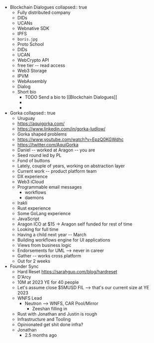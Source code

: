 - Blockchain Dialogues
  collapsed:: true
	- Fully distributed company
	- DIDs
	- UCANs
	- Webnative SDK
	- IPFS
	- `boris.jpg`
	- Proto School
	- DIDs
	- UCAN
	- WebCrypto API
	- free tier -- read access
	- Web3 Storage
	- IPVM
	- WebAssembly
	- Dialog
	- Short bio
		- TODO Send a bio to [[Blockchain Dialogues]]
		-
		-
- Gorka
  collapsed:: true
	- Uruguay
	- https://aquigorka.com/
	- https://www.linkedin.com/in/gorka-ludlow/
	- Gorka shaped problems
	- https://www.youtube.com/watch?v=EpzQ0KGWdhc
	- https://twitter.com/AquiGorka
	- Daniel -- worked at Aragon -- you are
	- Seed round led by PL
	- Fond of buttons
	- Lately, couple of years, working on abstraction layer
	- Current work -- product platform team
	- DX experience
	- Web3 iCloud
	- Programmable email messages
		- workflows
		- daemons
	- Irakli
	- Rust experience
	- Some GoLang experience
	- JavaScript
	- Aragon ICO at $15 -> Aragon self funded for rest of time
	- Looking for full time
	- Having a child next year -- March
	- Building workflows engine for UI applications
	- Views from business logic
	- Endorsements for UML --> never in career
	- Gather -- works cross platform
	- Out for 2 weeks
- Founder Sync
	- Hard Reset https://sarahguo.com/blog/hardreset
	- D'Arcy
	- 10M at 2023 YE for 40 people
	- Let's assume close $5MUSD FIL --> that's our current size at YE 2023
	- WNFS Lead
		- Neutron --> WNFS, CAR Pool/Mirror
			- Zeeshan filling in
	- Rust with Jonathan and Justin is rough
	- Infrastructure and Tooling
	- Opinionated get shit done infra?
	- Jonathan
		- 2.5 months ago